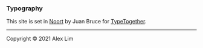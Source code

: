 ### Typography
This site is set in [Noort](https://www.type-together.com/noort-font) by Juan Bruce for [TypeTogether](https://www.type-together.com/). 

---
Copyright &copy; 2021 Alex Lim